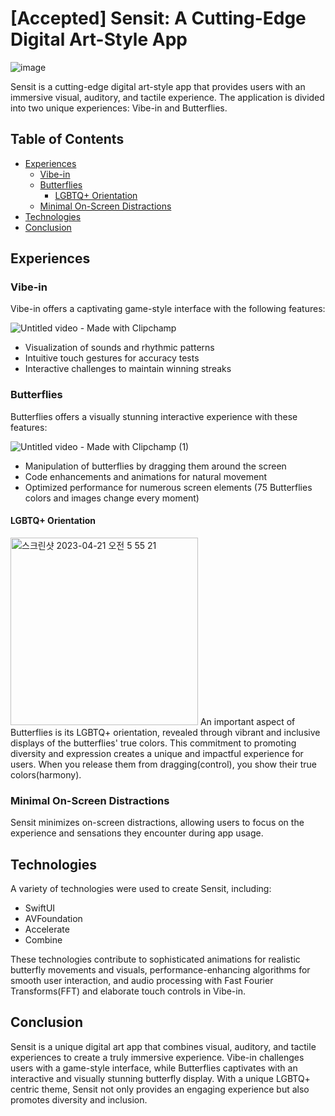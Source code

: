 # [Accepted] Sensit: A Cutting-Edge Digital Art-Style App
![image](https://github.com/hhajime/Sensit-WWDC-2023-Swift-Student-Challenge/assets/36729917/75da4b35-9507-475d-a791-24d35bb193b3)

Sensit is a cutting-edge digital art-style app that provides users with an immersive visual, auditory, and tactile experience. The application is divided into two unique experiences: Vibe-in and Butterflies.

## Table of Contents

- [Experiences](#experiences)
  - [Vibe-in](#vibe-in)
  - [Butterflies](#butterflies)
    - [LGBTQ+ Orientation](#lgbtq-orientation)
  - [Minimal On-Screen Distractions](#minimal-on-screen-distractions)
- [Technologies](#technologies)
- [Conclusion](#conclusion)

## Experiences

### Vibe-in

Vibe-in offers a captivating game-style interface with the following features:

![Untitled video - Made with Clipchamp](https://user-images.githubusercontent.com/36729917/233485007-774929be-9642-42f1-beab-44db6d1ae2ca.gif)
- Visualization of sounds and rhythmic patterns
- Intuitive touch gestures for accuracy tests
- Interactive challenges to maintain winning streaks

### Butterflies

Butterflies offers a visually stunning interactive experience with these features:

![Untitled video - Made with Clipchamp (1)](https://user-images.githubusercontent.com/36729917/233485256-3d6e0d10-bcdb-44a5-8e09-9a42f4ef1339.gif)
- Manipulation of butterflies by dragging them around the screen
- Code enhancements and animations for natural movement
- Optimized performance for numerous screen elements (75 Butterflies colors and images change every moment)

#### LGBTQ+ Orientation
<img width="300" alt="스크린샷 2023-04-21 오전 5 55 21" src="https://user-images.githubusercontent.com/36729917/233485796-a323c545-5739-417b-91cf-9387c364b9f8.png">
An important aspect of Butterflies is its LGBTQ+ orientation, revealed through vibrant and inclusive displays of the butterflies' true colors. This commitment to promoting diversity and expression creates a unique and impactful experience for users. When you release them from dragging(control), you show their true colors(harmony).

### Minimal On-Screen Distractions

Sensit minimizes on-screen distractions, allowing users to focus on the experience and sensations they encounter during app usage.

## Technologies

A variety of technologies were used to create Sensit, including:

- SwiftUI
- AVFoundation
- Accelerate
- Combine

These technologies contribute to sophisticated animations for realistic butterfly movements and visuals, performance-enhancing algorithms for smooth user interaction, and audio processing with Fast Fourier Transforms(FFT) and elaborate touch controls in Vibe-in.

## Conclusion

Sensit is a unique digital art app that combines visual, auditory, and tactile experiences to create a truly immersive experience. Vibe-in challenges users with a game-style interface, while Butterflies captivates with an interactive and visually stunning butterfly display. With a unique LGBTQ+ centric theme, Sensit not only provides an engaging experience but also promotes diversity and inclusion.
